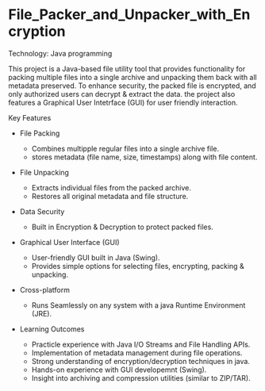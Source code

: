 # File_Packer_and_Unpacker_with_Encryption

Technology: Java programming

This project  is a Java-based  file utility tool  that provides functionality for packing multiple files into a single archive and unpacking them  back with all metadata preserved.
To enhance security, the packed file is encrypted, and only authorized users can decrypt & extract the data.
the project also features a Graphical User Intetrface (GUI) for user friendly interaction.

Key Features

* File Packing
  - Combines multipple regular files into a single archive file.
  - stores metadata (file name, size, timestamps) along with file content.

* File Unpacking
  - Extracts individual files from the packed archive.
  - Restores all original metadata and file structure.

* Data Security
  - Built in Encryption & Decryption to protect packed files.

* Graphical User Interface (GUI)
  - User-friendly GUI built in Java (Swing).
  - Provides simple options for selecting files, encrypting, packing & unpacking.

* Cross-platform
  - Runs Seamlessly on any system with a java Runtime Environment (JRE).

* Learning Outcomes
  - Practicle experience with Java I/O Streams and File Handling APIs.
  - Implementation of metadata management during file operations.
  - Strong understanding of encryption/decryption techniques in java.
  - Hands-on experience with GUI developemnt (Swing).
  - Insight into archiving and compression utilities (similar to ZIP/TAR).
